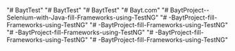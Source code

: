 "# BaytTest" 
"# BaytTest" 
"# BaytTest" 
"# Bayt.com" 
"# BaytProject--Selenium-with-Java-fill-Frameworks-using-TestNG" 
"# -BaytProject-fill-Frameworks-using-TestNG" 
"# -BaytProject-fill-Frameworks-using-TestNG" 
"# -BaytProject-fill-Frameworks-using-TestNG" 
"# -BaytProject-fill-Frameworks-using-TestNG" 
"# -BaytProject-fill-Frameworks-using-TestNG" 

